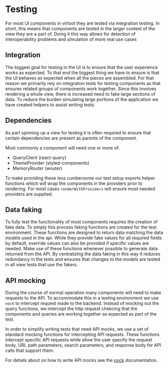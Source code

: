 # Testing

For most UI components in virtool they are tested via integration testing.
In short, this means that components are tested in the larger context of the view they are a part of.
Doing it this way allows for detection of interoperability problems and simulation of more real use cases

## Integration

The biggest goal for testing in the UI is to ensure that the user experience works as expected.
To that end the biggest thing we have to ensure is that the UI behaves as expected when all the pieces are
assembled.
For that reason we primarily rely on integration tests for testing components as that ensures related groups of components work
together.
Since this involves rendering a whole view, there is increased need to fake large sections of data.
To reduce the burden simulating large portions of the application we have created helpers to assist writing tests.

## Dependencies

As part spinning up a view for testing it is often required to ensure that
certain dependencies are present as parents of the component.

Most commonly a component will need one or more of:

- QueryClient (react-query)
- ThemeProvider (styled-components)
- MemoryRouter (wouter)

To make providing these less cumbersome our test setup exports helper functions
which will wrap the components in the providers prior to rendering.
For most cases `renderWithProviders` will ensure most needed providers are supplied.

## Data faking

To fully test the functionality of most components requires the creation of fake data.
To simply this process faking functions are created for the test environment.
These functions are designed to return data matching the data models used in the api.
While they provide fake values for all required fields by default, override values can also
be provided if specific values are needed.
Make use of these functions whenever possible to generate data returned from the API.
By centralizing the data faking in this way it reduces redundancy in the tests and ensures that
changes to the models are tested in all view tests that use the fakers.

## API mocking

During the course of normal operation many components will need to make requests to the API.
To accommodate this in a testing environment we use `nock` to intercept request made to the backend.
Instead of mocking out the query functions, we intercept the http request chekcing that
the components and queries are working together as expected as part of the test.

In order to simplify writing tests that need API mocks, we use a set of standard mocking functions for
intercepting API requests. These functions intercept specific API requests while allow the user specify the request
body, URL path parameters, search parameters, and response body for API calls that support them.

For details about on how to write API mocks see the [nock](https://github.com/nock/nock?tab=readme-ov-file#usage) documentation.
